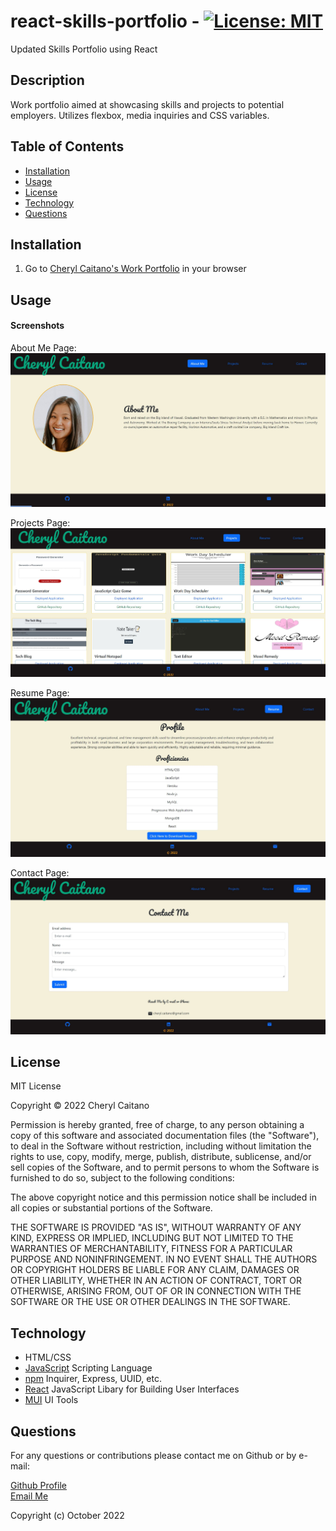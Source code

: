 # react-skills-portfolio - [![License: MIT](https://img.shields.io/badge/License-MIT-yellow.svg)](https://opensource.org/licenses/MIT)
Updated Skills Portfolio using React

## **Description**

Work portfolio aimed at showcasing skills and projects to potential employers. Utilizes flexbox, media inquiries and CSS variables.
## **Table of Contents**

- [Installation](#installation)
- [Usage](#usage)
- [License](#license)
- [Technology](#technology)
- [Questions](#questions)

## **Installation**

1. Go to <a href="https://ccaitano.github.io/react-skills-portfolio/"> Cheryl Caitano's Work Portfolio</a> in your browser
## **Usage**

#### Screenshots

About Me Page:
<img src="public/assets/about-me.JPG" alt="About Me Page Screenshot"/>

Projects Page:
<img src="public/assets/projects.JPG" alt="Projects Page Screenshot"/>

Resume Page:
<img src="public/assets/resume.JPG" alt="Resume Screenshot">

Contact Page:
<img src="public/assets/contact.JPG" alt="Contact Page Screenshot"/>
## **License**

<p>
MIT License

Copyright &copy; 2022 Cheryl Caitano

Permission is hereby granted, free of charge, to any person obtaining a copy
of this software and associated documentation files (the "Software"), to deal
in the Software without restriction, including without limitation the rights
to use, copy, modify, merge, publish, distribute, sublicense, and/or sell
copies of the Software, and to permit persons to whom the Software is
furnished to do so, subject to the following conditions:

The above copyright notice and this permission notice shall be included in all
copies or substantial portions of the Software.

THE SOFTWARE IS PROVIDED "AS IS", WITHOUT WARRANTY OF ANY KIND, EXPRESS OR
IMPLIED, INCLUDING BUT NOT LIMITED TO THE WARRANTIES OF MERCHANTABILITY,
FITNESS FOR A PARTICULAR PURPOSE AND NONINFRINGEMENT. IN NO EVENT SHALL THE
AUTHORS OR COPYRIGHT HOLDERS BE LIABLE FOR ANY CLAIM, DAMAGES OR OTHER
LIABILITY, WHETHER IN AN ACTION OF CONTRACT, TORT OR OTHERWISE, ARISING FROM,
OUT OF OR IN CONNECTION WITH THE SOFTWARE OR THE USE OR OTHER DEALINGS IN THE
SOFTWARE.

</p>

## **Technology**

- HTML/CSS
- [JavaScript](https://www.javascript.com/) Scripting Language
- [npm](https://www.npmjs.com/) Inquirer, Express, UUID, etc.
- [React](https://reactjs.org/) JavaScript Libary for Building User Interfaces
- [MUI](https://mui.com/) UI Tools

## **Questions**

For any questions or contributions please contact me on Github or by e-mail:

[Github Profile](https://www.github.com/ccaitano)  
[Email Me](mailto:cheryl.caitano@gmail.com)


Copyright (c) October 2022


